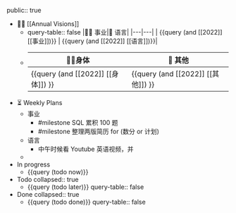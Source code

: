 public:: true

- 🏳‍🌈 [[Annual Visions]]
	- query-table:: false
	  |👨‍🔧 事业|🧿 语言|
	  |---|---|
	  | {{query (and [[2022]] [[事业]])}} | {{query (and [[2022]] [[语言]])}}|
	- |🤸‍♂️身体|🎈 其他|
	  |---|---|
	  |{{query (and [[2022]] [[身体]])  }}|{{query (and [[2022]] [[其他]])  }}|
- ⏳ Weekly Plans
	- 事业
		- #milestone SQL 累积 100 题
		- #milestone 整理两版简历 for (数分 or 计划)
	- 语言
		- 中午时候看 Youtube 英语视频，并
	-
- In progress
	- {{query (todo now)}}
- Todo
  collapsed:: true
	- {{query (todo later)}}
	  query-table:: false
- Done
  collapsed:: true
	- {{query (todo done)}}
	  query-table:: false